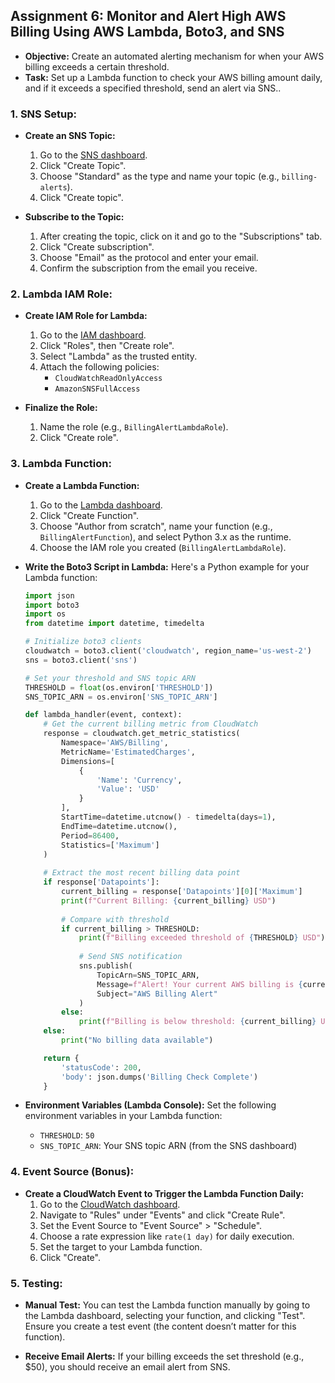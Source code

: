 ## Assignment 6: Monitor and Alert High AWS Billing Using AWS Lambda, Boto3, and SNS
- **Objective:**
      Create an automated alerting mechanism for when your AWS billing exceeds a certain threshold.
- **Task:**
     Set up a Lambda function to check your AWS billing amount daily, and if it exceeds a specified threshold, send an alert via SNS..


### 1. **SNS Setup:**
   - **Create an SNS Topic:**
     1. Go to the [SNS dashboard](https://console.aws.amazon.com/sns).
     2. Click "Create Topic".
     3. Choose "Standard" as the type and name your topic (e.g., `billing-alerts`).
     4. Click "Create topic".

   - **Subscribe to the Topic:**
     1. After creating the topic, click on it and go to the "Subscriptions" tab.
     2. Click "Create subscription".
     3. Choose "Email" as the protocol and enter your email.
     4. Confirm the subscription from the email you receive.

### 2. **Lambda IAM Role:**
   - **Create IAM Role for Lambda:**
     1. Go to the [IAM dashboard](https://console.aws.amazon.com/iam).
     2. Click "Roles", then "Create role".
     3. Select "Lambda" as the trusted entity.
     4. Attach the following policies:
        - `CloudWatchReadOnlyAccess`
        - `AmazonSNSFullAccess`

   - **Finalize the Role:**
     1. Name the role (e.g., `BillingAlertLambdaRole`).
     2. Click "Create role".

### 3. **Lambda Function:**
   - **Create a Lambda Function:**
     1. Go to the [Lambda dashboard](https://console.aws.amazon.com/lambda).
     2. Click "Create Function".
     3. Choose "Author from scratch", name your function (e.g., `BillingAlertFunction`), and select Python 3.x as the runtime.
     4. Choose the IAM role you created (`BillingAlertLambdaRole`).

   - **Write the Boto3 Script in Lambda:**
     Here's a Python example for your Lambda function:

     ```python
     import json
     import boto3
     import os
     from datetime import datetime, timedelta

     # Initialize boto3 clients
     cloudwatch = boto3.client('cloudwatch', region_name='us-west-2')
     sns = boto3.client('sns')

     # Set your threshold and SNS topic ARN
     THRESHOLD = float(os.environ['THRESHOLD'])
     SNS_TOPIC_ARN = os.environ['SNS_TOPIC_ARN']

     def lambda_handler(event, context):
         # Get the current billing metric from CloudWatch
         response = cloudwatch.get_metric_statistics(
             Namespace='AWS/Billing',
             MetricName='EstimatedCharges',
             Dimensions=[
                 {
                     'Name': 'Currency',
                     'Value': 'USD'
                 }
             ],
             StartTime=datetime.utcnow() - timedelta(days=1),
             EndTime=datetime.utcnow(),
             Period=86400,
             Statistics=['Maximum']
         )
         
         # Extract the most recent billing data point
         if response['Datapoints']:
             current_billing = response['Datapoints'][0]['Maximum']
             print(f"Current Billing: {current_billing} USD")
             
             # Compare with threshold
             if current_billing > THRESHOLD:
                 print(f"Billing exceeded threshold of {THRESHOLD} USD")
                 
                 # Send SNS notification
                 sns.publish(
                     TopicArn=SNS_TOPIC_ARN,
                     Message=f"Alert! Your current AWS billing is {current_billing} USD, which exceeds the threshold of {THRESHOLD} USD.",
                     Subject="AWS Billing Alert"
                 )
             else:
                 print(f"Billing is below threshold: {current_billing} USD")
         else:
             print("No billing data available")

         return {
             'statusCode': 200,
             'body': json.dumps('Billing Check Complete')
         }
     ```

   - **Environment Variables (Lambda Console):**
     Set the following environment variables in your Lambda function:
     - `THRESHOLD`: `50`
     - `SNS_TOPIC_ARN`: Your SNS topic ARN (from the SNS dashboard)

### 4. **Event Source (Bonus):**
   - **Create a CloudWatch Event to Trigger the Lambda Function Daily:**
     1. Go to the [CloudWatch dashboard](https://console.aws.amazon.com/cloudwatch).
     2. Navigate to "Rules" under "Events" and click "Create Rule".
     3. Set the Event Source to "Event Source" > "Schedule".
     4. Choose a rate expression like `rate(1 day)` for daily execution.
     5. Set the target to your Lambda function.
     6. Click "Create".

### 5. **Testing:**
   - **Manual Test:**
     You can test the Lambda function manually by going to the Lambda dashboard, selecting your function, and clicking "Test". Ensure you create a test event (the content doesn’t matter for this function).

   - **Receive Email Alerts:**
     If your billing exceeds the set threshold (e.g., $50), you should receive an email alert from SNS.

